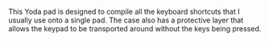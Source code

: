 This Yoda pad is designed to compile all the keyboard shortcuts that I usually use onto a single pad. The case also has a protective layer that allows the keypad to be transported around without the keys being pressed.
